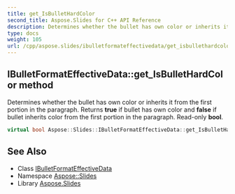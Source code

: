 ```yaml
---
title: get_IsBulletHardColor
second_title: Aspose.Slides for C++ API Reference
description: Determines whether the bullet has own color or inherits it from the first portion in the paragraph. Returns true if bullet has own color and false if bullet inherits color from the first portion in the paragraph. Read-only bool.
type: docs
weight: 105
url: /cpp/aspose.slides/ibulletformateffectivedata/get_isbullethardcolor/
---
```

## IBulletFormatEffectiveData::get_IsBulletHardColor method


Determines whether the bullet has own color or inherits it from the first portion in the paragraph. Returns **true** if bullet has own color and **false** if bullet inherits color from the first portion in the paragraph. Read-only **bool**.

```cpp
virtual bool Aspose::Slides::IBulletFormatEffectiveData::get_IsBulletHardColor()=0
```

## See Also

* Class [IBulletFormatEffectiveData](../)
* Namespace [Aspose::Slides](../../)
* Library [Aspose.Slides](../../../)
